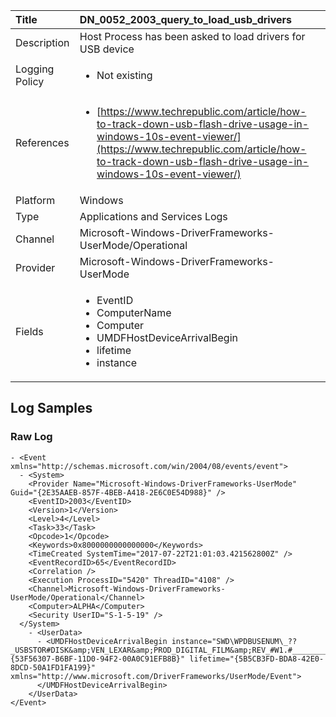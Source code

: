 | Title          | DN_0052_2003_query_to_load_usb_drivers                                                                                                      |
|:---------------|:-----------------------------------------------------------------------------------------------------------------|
| Description    | Host Process has been asked to load drivers for USB device                                                                                                |
| Logging Policy | <ul><li> Not existing </li></ul> |
| References     | <ul><li>[https://www.techrepublic.com/article/how-to-track-down-usb-flash-drive-usage-in-windows-10s-event-viewer/](https://www.techrepublic.com/article/how-to-track-down-usb-flash-drive-usage-in-windows-10s-event-viewer/)</li></ul>                                  |
| Platform       | Windows   |
| Type           | Applications and Services Logs 		| 
| Channel        | Microsoft-Windows-DriverFrameworks-UserMode/Operational    |
| Provider       | Microsoft-Windows-DriverFrameworks-UserMode   |
| Fields         | <ul><li>EventID</li><li>ComputerName</li><li>Computer</li><li>UMDFHostDeviceArrivalBegin</li><li>lifetime</li><li>instance</li></ul>                                               |


## Log Samples

### Raw Log

```
- <Event xmlns="http://schemas.microsoft.com/win/2004/08/events/event">
  - <System>
    <Provider Name="Microsoft-Windows-DriverFrameworks-UserMode" Guid="{2E35AAEB-857F-4BEB-A418-2E6C0E54D988}" />
    <EventID>2003</EventID>
    <Version>1</Version>
    <Level>4</Level>
    <Task>33</Task>
    <Opcode>1</Opcode>
    <Keywords>0x8000000000000000</Keywords>
    <TimeCreated SystemTime="2017-07-22T21:01:03.421562800Z" />
    <EventRecordID>65</EventRecordID>
    <Correlation />
    <Execution ProcessID="5420" ThreadID="4108" />
    <Channel>Microsoft-Windows-DriverFrameworks-UserMode/Operational</Channel>
    <Computer>ALPHA</Computer>
    <Security UserID="S-1-5-19" />
  </System>
    - <UserData>
      - <UMDFHostDeviceArrivalBegin instance="SWD\WPDBUSENUM\_??_USBSTOR#DISK&amp;VEN_LEXAR&amp;PROD_DIGITAL_FILM&amp;REV_#W1.#______________0302080000002D74AE7900000000000&amp;0#{53F56307-B6BF-11D0-94F2-00A0C91EFB8B}" lifetime="{5B5CB3FD-BDA8-42E0-8DCD-50A1FD1FA199}" xmlns="http://www.microsoft.com/DriverFrameworks/UserMode/Event">
      </UMDFHostDeviceArrivalBegin>
    </UserData>
</Event>

```




